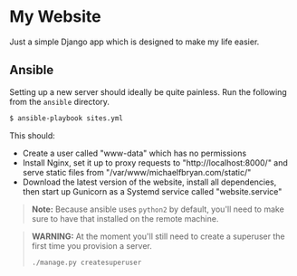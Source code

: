 # My Website

Just a simple Django app which is designed to make my life easier.


## Ansible

Setting up a new server should ideally be quite painless. Run the following
from the `ansible` directory.

```bash
$ ansible-playbook sites.yml
```

This should:
- Create a user called "www-data" which has no permissions
- Install Nginx, set it up to proxy requests to "http://localhost:8000/" and
    serve static files from "/var/www/michaelfbryan.com/static/"
- Download the latest version of the website, install all dependencies, then
    start up Gunicorn as a Systemd service called "website.service"

> **Note:** Because ansible uses `python2` by default, you'll need to make sure
> to have that installed on the remote machine.

> **WARNING:** At the moment you'll still need to create a superuser the first
> time you provision a server.
>
> ```
> ./manage.py createsuperuser
> ```
